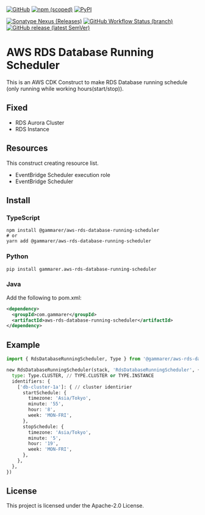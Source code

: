 [![GitHub](https://img.shields.io/github/license/yicr/aws-rds-database-running-scheduler?style=flat-square)](https://github.com/yicr/aws-rds-database-running-scheduler/blob/main/LICENSE)
[![npm (scoped)](https://img.shields.io/npm/v/@gammarer/aws-rds-database-running-scheduler?style=flat-square)](https://www.npmjs.com/package/@gammarer/aws-rds-database-running-scheduler)
[![PyPI](https://img.shields.io/pypi/v/gammarer.aws-rds-database-running-scheduler?style=flat-square)](https://pypi.org/project/gammarer.aws-rds-database-running-scheduler/)

<!-- [![Nuget](https://img.shields.io/nuget/v/Gammarer.CDK.AWS.SecureFlowLogBucket?style=flat-square)](https://www.nuget.org/packages/Gammarer.CDK.AWS.SecureFlowLogBucket/)  -->

[![Sonatype Nexus (Releases)](https://img.shields.io/nexus/r/com.gammarer/aws-rds-database-running-scheduler?server=https%3A%2F%2Fs01.oss.sonatype.org%2F&style=flat-square)](https://s01.oss.sonatype.org/content/repositories/releases/com/gammarer/aws-rds-database-running-scheduler/)
[![GitHub Workflow Status (branch)](https://img.shields.io/github/actions/workflow/status/yicr/aws-rds-database-running-scheduler/release.yml?branch=main&label=release&style=flat-square)](https://github.com/yicr/aws-rds-database-running-scheduler/actions/workflows/release.yml)
[![GitHub release (latest SemVer)](https://img.shields.io/github/v/release/yicr/aws-rds-database-running-scheduler?sort=semver&style=flat-square)](https://github.com/yicr/aws-rds-database-running-scheduler/releases)

# AWS RDS Database Running Scheduler

This is an AWS CDK Construct to make RDS Database running schedule (only running while working hours(start/stop)).

## Fixed

* RDS Aurora Cluster
* RDS Instance

## Resources

This construct creating resource list.

* EventBridge Scheduler execution role
* EventBridge Scheduler

## Install

### TypeScript

```shell
npm install @gammarer/aws-rds-database-running-scheduler
# or
yarn add @gammarer/aws-rds-database-running-scheduler
```

### Python

```shell
pip install gammarer.aws-rds-database-running-scheduler
```

### Java

Add the following to pom.xml:

```xml
<dependency>
  <groupId>com.gammarer</groupId>
  <artifactId>aws-rds-database-running-scheduler</artifactId>
</dependency>
```

## Example

```python
import { RdsDatabaseRunningScheduler, Type } from '@gammarer/aws-rds-database-running-scheduler';

new RdsDatabaseRunningScheduler(stack, 'RdsDatabaseRunningScheduler', {
  type: Type.CLUSTER, // TYPE.CLUSTER or TYPE.INSTANCE
  identifiers: {
    ['db-cluster-1a']: { // cluster identirier
      startSchedule: {
        timezone: 'Asia/Tokyo',
        minute: '55',
        hour: '8',
        week: 'MON-FRI',
      },
      stopSchedule: {
        timezone: 'Asia/Tokyo',
        minute: '5',
        hour: '19',
        week: 'MON-FRI',
      },
    },
  },
})
```

## License

This project is licensed under the Apache-2.0 License.
